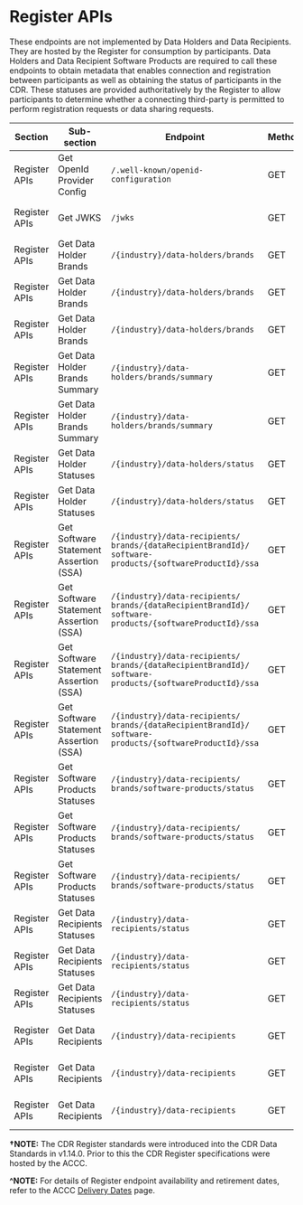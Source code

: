 # Register APIs
<aside class="warning">
  These endpoints are not implemented by Data Holders and Data Recipients. They are hosted by the Register for consumption by participants.
  Data Holders and Data Recipient Software Products are required to call these endpoints to obtain metadata that enables connection and registration between participants as well as obtaining the status of participants in the CDR.
  These statuses are provided authoritatively by the Register to allow participants to determine whether a connecting third-party is permitted to perform registration requests or data sharing requests.
</aside>

| Section          | Sub-section                             | Endpoint                                                     | Method                                 | Version | Binding Date         | Retirement Date | Date Introduced             | Date Deprecated     |
|------------------|-----------------------------------------|--------------------------------------------------------------|----------------------------------------|---------|----------------------|-----------------|-----------------------------|---------------------|
| Register APIs    | Get OpenId Provider Config              | ``/.well-known/openid-configuration``                        | <span class="method get">GET</span>    | None    | 2021-10-29&dagger;   | N/A             | 2021-10-29, V1.14.0&dagger; | N/A                 |
| Register APIs    | Get JWKS                                | ``/jwks``                                                    | <span class="method get">GET</span>    | None    | 2021-10-29&dagger;   | N/A             | 2021-10-29, V1.14.0&dagger; | N/A                 |
| Register APIs    | Get Data Holder Brands                  | ``/{industry}/data-holders/brands``                          | <span class="method get">GET</span>    | V1      | 2021-10-29&dagger;   | 2023-09-21      | 2021-10-29, V1.14.0&dagger; | 2021-12-23, V1.15.0 |
| Register APIs    | Get Data Holder Brands                  | ``/{industry}/data-holders/brands``                          | <span class="method get">GET</span>    | V2      | 2022-11-15           | Refer to ACCC^  | 2021-12-23, V1.15.0*        | 2025-07-29, V1.35.0 |
| Register APIs    | Get Data Holder Brands                  | ``/{industry}/data-holders/brands``                          | <span class="method get">GET</span>    | V3      | Refer to ACCC^       | N/A             | 2025-07-29, V1.35.0         | N/A                 |
| Register APIs    | Get Data Holder Brands Summary          | ``/{industry}/data-holders/brands/summary``                  | <span class="method get">GET</span>    | V1      | 2022-05-12           | Refer to ACCC^  | 2022-05-23, V1.17.0         | 2025-07-29, V1.35.0 |
| Register APIs    | Get Data Holder Brands Summary          | ``/{industry}/data-holders/brands/summary``                  | <span class="method get">GET</span>    | V2      | Refer to ACCC^       | N/A             | 2025-07-29, V1.35.0         | N/A                 |
| Register APIs    | Get Data Holder Statuses                | ``/{industry}/data-holders/status``                          | <span class="method get">GET</span>    | V1      | 2022-11-15           | Refer to ACCC^  | 2021-12-23, V1.15.0         | 2025-07-29, V1.35.0 |
| Register APIs    | Get Data Holder Statuses                | ``/{industry}/data-holders/status``                          | <span class="method get">GET</span>    | V2      | Refer to ACCC^       | N/A             | 2025-07-29, V1.35.0         | N/A                 |
| Register APIs    | Get Software Statement Assertion (SSA)  | ``/{industry}/data-recipients/``<br/>``brands/{dataRecipientBrandId}/``<br/>``software-products/{softwareProductId}/ssa`` | <span class="method get">GET</span>    | V1    | 2021-10-29&dagger;  | 2023-09-21    | 2021-10-29, V1.14.0&dagger; | 2021-12-23, V1.15.0 |
| Register APIs    | Get Software Statement Assertion (SSA)  | ``/{industry}/data-recipients/``<br/>``brands/{dataRecipientBrandId}/``<br/>``software-products/{softwareProductId}/ssa`` | <span class="method get">GET</span>    | V2    | 2021-10-29&dagger;  | 2023-09-21    | 2021-10-29, V1.14.0&dagger; | 2021-12-23, V1.15.0 |
| Register APIs    | Get Software Statement Assertion (SSA)  | ``/{industry}/data-recipients/``<br/>``brands/{dataRecipientBrandId}/``<br/>``software-products/{softwareProductId}/ssa`` | <span class="method get">GET</span>    | V3    | 2022-11-15          | Refer to ACCC^| 2021-12-23, V1.15.0         | 2025-07-29, V1.35.0 |
| Register APIs    | Get Software Statement Assertion (SSA)  | ``/{industry}/data-recipients/``<br/>``brands/{dataRecipientBrandId}/``<br/>``software-products/{softwareProductId}/ssa`` | <span class="method get">GET</span>    | V4    | Refer to ACCC^      | N/A           | 2025-07-29, V1.35.0         | N/A                 |
| Register APIs    | Get Software Products Statuses          | ``/{industry}/data-recipients/``<br/>``brands/software-products/status``   | <span class="method get">GET</span>   | V1      | 2021-10-29&dagger;    | 2023-09-21      | 2021-10-29, V1.14.0&dagger; | 2021-12-23, V1.15.0 |
| Register APIs    | Get Software Products Statuses          | ``/{industry}/data-recipients/``<br/>``brands/software-products/status``   | <span class="method get">GET</span>   | V2      | 2022-11-15            | Refer to ACCC^  | 2021-12-23, V1.15.0         | 2025-07-29, V1.35.0 |
| Register APIs    | Get Software Products Statuses          | ``/{industry}/data-recipients/``<br/>``brands/software-products/status``   | <span class="method get">GET</span>   | V3      | Refer to ACCC^        | N/A             | 2025-07-29, V1.35.0         | N/A                 |
| Register APIs    | Get Data Recipients Statuses            | ``/{industry}/data-recipients/status``                                     | <span class="method get">GET</span>   | V1      | 2021-10-29&dagger;    | 2023-09-21      | 2021-10-29, V1.14.0&dagger; | 2021-12-23, V1.15.0 |
| Register APIs    | Get Data Recipients Statuses            | ``/{industry}/data-recipients/status``                                     | <span class="method get">GET</span>   | V2      | 2022-11-15            | Refer to ACCC^  | 2021-12-23, V1.15.0         | 2025-07-29, V1.35.0 |
| Register APIs    | Get Data Recipients Statuses            | ``/{industry}/data-recipients/status``                                     | <span class="method get">GET</span>   | V3      | Refer to ACCC^        | N/A             | 2025-07-29, V1.35.0                | N/A          |
| Register APIs    | Get Data Recipients                     | ``/{industry}/data-recipients``                              | <span class="method get">GET</span>    | V2      | 2021-10-29&dagger;    | 2023-09-21     | 2021-10-29, V1.14.0&dagger; | 2021-12-23, V1.15.0 |
| Register APIs    | Get Data Recipients                     | ``/{industry}/data-recipients``                              | <span class="method get">GET</span>    | V3      | 2022-11-15            | Refer to ACCC^ | 2021-12-23, V1.15.0         | 2025-07-29, V1.35.0 |
| Register APIs    | Get Data Recipients                     | ``/{industry}/data-recipients``                              | <span class="method get">GET</span>    | V4      | Refer to ACCC^        | N/A            | 2025-07-29, V1.35.0         | N/A                 |

**&dagger;NOTE:** The CDR Register standards were introduced into the CDR Data Standards in v1.14.0. Prior to this the CDR Register specifications were hosted by the ACCC.

**^NOTE:** For details of Register endpoint availability and retirement dates, refer to the ACCC [Delivery Dates](https://consumerdataright.atlassian.net/wiki/spaces/DP/pages/30081043/Delivery+Dates) page.
